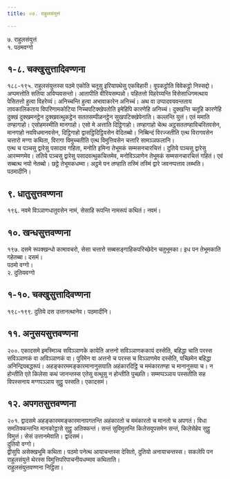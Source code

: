 ```yaml
---
title: ०७. राहुलसंयुत्तं

---
```

७. राहुलसंयुत्तं  
१. पठमवग्गो  


## १-८. चक्खुसुत्तादिवण्णना

१८८-१९५. राहुलसंयुत्तस्स पठमे एकोति चतूसु इरियापथेसु एकविहारी। वूपकट्ठोति विवेकट्ठो निस्सद्दो। अप्पमत्तोति सतिया अविप्पवसन्तो। आतापीति वीरियसम्पन्नो। पहितत्तो विहरेय्यन्ति विसेसाधिगमत्थाय पेसितत्तो हुत्वा विहरेय्यं। अनिच्चन्ति हुत्वा अभावाकारेन अनिच्चं। अथ वा उप्पादवयवन्तताय तावकालिकताय विपरिणामकोटिया निच्चपटिक्खेपतोति इमेहिपि कारणेहि अनिच्चं। दुक्खन्ति चतूहि कारणेहि दुक्खं दुक्खमनट्ठेन दुक्खवत्थुकट्ठेन सततसम्पीळनट्ठेन सुखपटिक्खेपेनाति। कल्लन्ति युत्तं। एतं ममाति तण्हागाहो। एसोहमस्मीति मानगाहो। एसो मे अत्ताति दिट्ठिगाहो। तण्हागाहो चेत्थ अट्ठसततण्हाविचरितवसेन, मानगाहो नवविधमानवसेन, दिट्ठिगाहो द्वासट्ठिदिट्ठिवसेन वेदितब्बो। निब्बिन्दं विरज्जतीति एत्थ विरागवसेन चत्तारो मग्गा कथिता, विरागा विमुच्चतीति एत्थ विमुत्तिवसेन चत्तारि सामञ्ञफलानि।  
एत्थ च पञ्चसु द्वारेसु पसादाव गहिता, मनोति इमिना तेभूमकं सम्मसनचारचित्तं। दुतिये पञ्चसु द्वारेसु आरम्मणमेव। ततिये पञ्चसु द्वारेसु पसादवत्थुकचित्तमेव, मनोविञ्ञाणेन तेभूमकं सम्मसनचारचित्तं गहितं। एवं सब्बत्थ नयो नेतब्बो। छट्ठे तेभूमकधम्मा। अट्ठमे पन तण्हाति तस्मिं तस्मिं द्वारे जवनप्पत्ताव लब्भति। पठमादीनि।  


## ९. धातुसुत्तवण्णना

१९६. नवमे विञ्ञाणधातुवसेन नामं, सेसाहि रूपन्ति नामरूपं कथितं। नवमं।  


## १०. खन्धसुत्तवण्णना

१९७. दसमे रूपक्खन्धो कामावचरो, सेसा चत्तारो सब्बसङ्गाहिकपरिच्छेदेन चतुभूमका। इध पन तेभूमकाति गहेतब्बा। दसमं।  
पठमो वग्गो।  
२. दुतियवग्गो  


## १-१०. चक्खुसुत्तादिवण्णना

१९८-१९९. दुतिये दस उत्तानत्थानेव। पठमादीनि।  


## ११. अनुसयसुत्तवण्णना

२००. एकादसमे इमस्मिञ्च सविञ्ञाणके कायेति अत्तनो सविञ्ञाणककायं दस्सेति, बहिद्धा चाति परस्स सविञ्ञाणकं वा अविञ्ञाणकं वा। पुरिमेन वा अत्तनो च परस्स च विञ्ञाणमेव दस्सेति, पच्छिमेन बहिद्धा अनिन्द्रियबद्धरूपं। अहङ्कारममङ्कारमानानुसयाति अहंकारदिट्ठि च ममंकारतण्हा च मानानुसया च। न होन्तीति एते किलेसा कथं जानन्तस्स एतेसु वत्थूसु न होन्तीति पुच्छति। सम्मप्पञ्ञाय पस्सतीति सह विपस्सनाय मग्गपञ्ञाय सुट्ठु पस्सति। एकादसमं।  


## १२. अपगतसुत्तवण्णना

२०१. द्वादसमे अहङ्कारममङ्कारमानापगतन्ति अहंकारतो च ममंकारतो च मानतो च अपगतं। विधा समतिक्कन्तन्ति मानकोट्ठासे सुट्ठु अतिक्कन्तं। सन्तं सुविमुत्तन्ति किलेसवूपसमेन सन्तं, किलेसेहेव सुट्ठु विमुत्तं। सेसं उत्तानमेवाति। द्वादसमं।  
दुतियो वग्गो।  
द्वीसुपि असेक्खभूमि कथिता। पठमो पनेत्थ आयाचन्तस्स देसितो, दुतियो अनायाचन्तस्स। सकलेपि पन राहुलसंयुत्ते थेरस्स विमुत्तिपरिपाचनीयधम्माव कथिताति।  
राहुलसंयुत्तवण्णना निट्ठिता।  